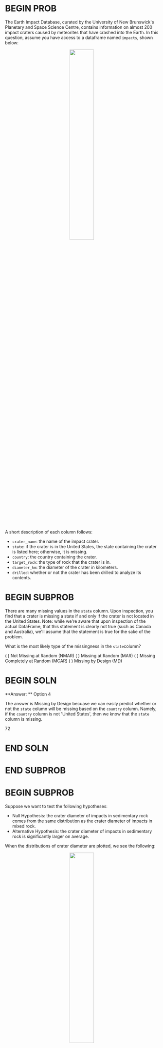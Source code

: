 # BEGIN PROB

The Earth Impact Database, curated by the University of New Brunswick's Planetary and Space Science Centre, contains information on almost 200 impact craters caused by meteorites that have crashed into the Earth.
In this question, assume you have access to a dataframe named `impacts`, shown below:

<center><img src='../assets/images/fa22-final/impacts.png' width=40%></center>

A short description of each column follows:
 - `crater_name`: the name of the impact crater.
 - `state`: if the crater is in the United States, the state containing the crater is listed here; otherwise,
    it is missing.
 - `country`: the country containing the crater.
 - `target_rock`: the type of rock that the crater is in.
 - `diameter_km`: the diameter of the crater in kilometers.
 - `drilled`: whether or not the crater has been drilled to analyze its contents.

# BEGIN SUBPROB

There are many missing values in the `state` column. Upon inspection, you find that a crater is missing a state if and only if the crater is not located in the United States. Note: while we're aware that upon inspection of the actual DataFrame, that this statement is clearly not true (such as Canada and Australia), we'll assume that the statement is true for the sake of the problem.

What is the most likely type of the missingness in the `state`column?

( ) Not Missing at Random (NMAR)
( ) Missing at Random (MAR)
( ) Missing Completely at Random (MCAR)
( ) Missing by Design (MD)

# BEGIN SOLN
**Answer: ** Option 4

The answer is Missing by Design becuase we can easily predict whether or not the `state` column will be missing based on the `country` column. Namely, if the `country` column is not 'United States', then we know that the `state` column is missing.

<average>72</average>

# END SOLN

# END SUBPROB

# BEGIN SUBPROB

Suppose we want to test the following hypotheses:

- Null Hypothesis: the crater diameter of impacts in sedimentary rock comes from the same distribution as the crater diameter of impacts in mixed rock.
- Alternative Hypothesis: the crater diameter of impacts in sedimentary rock is significantly larger on average.

When the distributions of crater diameter are plotted, we see the following:

<center><img src='../assets/images/fa22-final/distributions.png' width=40%></center>

Which one of the following is the best test statistic in this case?

( ) Total Variation Distance (TVD) between the distributions
( ) Kolmogorov-Smirnov (K-S) distance between the distributions
( ) the signed difference between the mean crater diameter of impacts in sedimentary rock, minus the mean crater diameter of impacts in mixed rock
( ) the unsigned (absolute) difference between the mean crater diameter of impacts in sedimentary rock, minus the mean crater diameter of impacts in mixed rock

# BEGIN SOLN
**Answer: ** Option C

K-S Statistic doesn't work well on discrete quantitative variables so we could rule that out. TVD is mainly used with categorical data so we could rule that out (and it's the absolute value so it wouldn't tell us whetehr or not one group is larger than the other group). We used the signed difference between mean crater diameter because we want to see whether or not one group is larger than the other, and unsigned difference between mean crater diameter wouldn't tell us anything about that.  

<average>56</average>

# END SOLN

# END SUBPROB

# BEGIN SUBPROB

Suppose it is observed that some values in the \python{diameter_km} column are missing. To determine if there is an association between this missingness and the values in the `country` column, a permutation test will be performed with the null hypothesis that the distribution of countries when the diameter is missing is the same as the distribution of countries when the diameter is not missing.

Which of the following test statistics should be used?

( ) the Total Variation Distance (TVD) between the distribution of countries when the diameter is missing and the distribution of countries when the diameter is not missing
( ) the Kolmogorov-Smirnov statistic between the distribution of countries when the diameter is missing and the distribution of countries when the diameter is not missing
( ) the signed difference between the mean crater diameter of impacts  where the country is missing, minus the mean crater diameter of impacts where the country is not missing
( ) the unsigned (absolute) difference between the mean crater diameter of impacts where the country is missing, minus the mean crater diameter of impacts where the country is not missing

# BEGIN SOLN
**Answer: ** Option A

Since 'countries' is a categorical variable, TVD would work the best here.

<average>70</average>

# END SOLN

# END SUBPROB

# BEGIN SUBPROB

Suppose the permutation test described in the previous problem fails to reject the null hypothesis. Assuming that NMAR and MD have been ruled out already, what can be said about the missingness in `diameter_km`?

( ) it is MCAR
( ) it is MAR
( ) We cannot say for sure without first testing for an association between the missingness and the other columns besides `country`.

# BEGIN SOLN
**Answer: ** Option C

In order to test whether or not a column is MCAR or MAR, we have to test the missingness of that column against every other column in order to be conclusive about the missingness mechanism. Thus the answer is Option C.

<average>73</average>

# END SOLN

# END SUBPROB

# BEGIN SUBPROB

Suppose we fill in the missing values in the `diameter_km` column by random sampling. That is, for each missing diameter, we randomly sample from the the set of observed diameters. You may assume that these samples are drawn from the uniform distribution on observed diameters, and
that they are independent.

Assume that it is known that the missingness in the `diameter_km` column is MAR. Which of the following is true about the overall mean of the `diameter_km` column after imputation?

( ) It is likely to be an unbiased estimate of the true mean.
( ) It is likely to be a biased estimate of the true mean.

# BEGIN SOLN
**Answer: ** Option B

Since the missigness mechanism for `diameter_km` is MAR, we know that the missigness depends on some other bias from another column, implying the the observed values are inherently biased. Since we're drawing from a biased sample space, we conclude that we're likely to generate a biased estimate of the true mean.

<average>81</average>

# END SOLN

# END SUBPROB

# END PROB